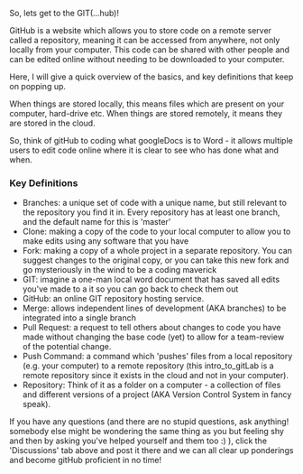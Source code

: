 So, lets get to the GIT(…hub)!

GitHub is a website which allows you to store code on a remote server called a repository, meaning it can be accessed from anywhere, not only locally from your computer. This code can be shared with other people and can be edited online without needing to be downloaded to your computer.

Here, I will give a quick overview of the basics, and key definitions that keep on popping up.

When things are stored locally, this means files which are present on your computer, hard-drive etc. When things are stored remotely, it means they are stored in the cloud.

So, think of gitHub to coding what googleDocs is to Word - it allows multiple users to edit code online where it is clear to see who has done what and when.

### Key Definitions
- Branches: a unique set of code with a unique name, but still relevant to the repository you find it in. Every repository has at least one branch, and the default name for this is 'master'
- Clone: making a copy of the code to your local computer to allow you to make edits using any software that you have
- Fork: making a copy of a whole project in a separate repository. You can suggest changes to the original copy, or you can take this new fork and go mysteriously in the wind to be a coding maverick
- GIT: imagine a one-man local word document that has saved all edits you've made to a it so you can go back to check them out
- GitHub: an online GIT repository hosting service.
- Merge: allows independent lines of development (AKA branches) to be integrated into a single branch
- Pull Request: a request to tell others about changes to code you have made without changing the base code (yet) to allow for a team-review of the potential change.
- Push Command: a command which 'pushes' files from a local repository (e.g. your computer) to a remote repository (this intro_to_gitLab is a remote repository since it exists in the cloud and not in your computer).
- Repository: Think of it as a folder on a computer - a collection of files and different versions of a project (AKA Version Control System in fancy speak).

If you have any questions (and there are no stupid questions, ask anything! somebody else might be wondering the same thing as you but feeling shy and then by asking you've helped yourself and them too :) ), click the 'Discussions' tab above and post it there and we can all clear up ponderings and become gitHub proficient in no time!
